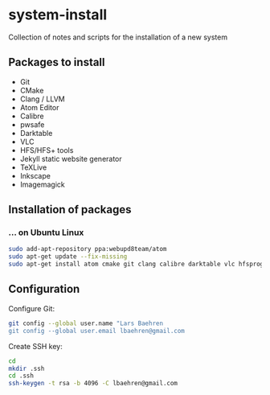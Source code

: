 # system-install

Collection of notes and scripts for the installation of a new system

## Packages to install

 - Git
 - CMake
 - Clang / LLVM
 - Atom Editor
 - Calibre
 - pwsafe
 - Darktable
 - VLC
 - HFS/HFS+ tools
 - Jekyll static website generator
 - TeXLive
 - Inkscape
 - Imagemagick
 
## Installation of packages

### ... on Ubuntu Linux

~~~~ bash
sudo add-apt-repository ppa:webupd8team/atom
sudo apt-get update --fix-missing
sudo apt-get install atom cmake git clang calibre darktable vlc hfsprogs texlive-full rubygem-jekyll inkscape imagemagick
~~~~

## Configuration

Configure Git:

~~~~ bash
git config --global user.name "Lars Baehren
git config --global user.email lbaehren@gmail.com
~~~~

Create SSH key:

~~~~ bash
cd
mkdir .ssh
cd .ssh
ssh-keygen -t rsa -b 4096 -C lbaehren@gmail.com
~~~~
